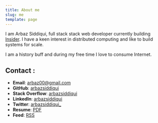 ```yaml
---
title: About me
slug: me
template: page
---
```


I am Arbaz Siddiqui, full stack stack web developer currently building [Insider](https://insider.in/).
I have a keen interest in distributed computing and like to build systems for scale.

I am a history buff and during my free time I love to consume Internet.

## Contact :

- **Email**: [arbaz00@gmail.com](mailto:arbaz00@gmail.com)
- **GitHub**: [arbazsiddiqui](https://github.com/arbazsiddiqui)
- **Stack Overflow**: [arbazsiddiqui](https://stackoverflow.com/users/5182824/arbaz-siddiqui)
- **LinkedIn**: [arbazsiddiqui](https://www.linkedin.com/in/arbazsiddiqui)
- **Twitter**: [arbazsiddiqui_](https://twitter.com/arbazsiddiqui_)
- **Resume**: [PDF](../images/resume.pdf)
- **Feed**: [RSS](https://www.arbazsiddiqui.me/rss.xml)